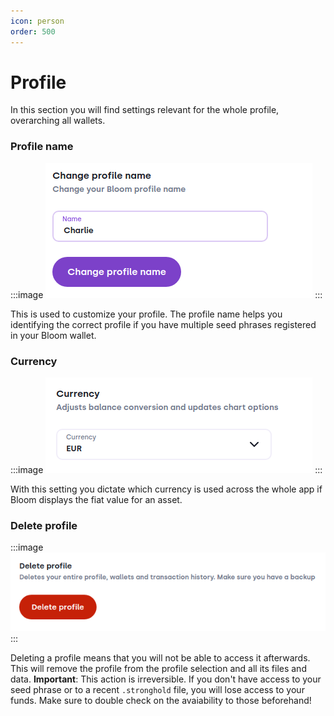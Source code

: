 ```yaml
---
icon: person
order: 500
---
```


# Profile
In this section you will find settings relevant for the whole profile, overarching all wallets.

### Profile name
:::image
![](../../static/screens/settings/profile-name.png "Profile Name")
:::

This is used to customize your profile. The profile name helps you identifying the correct profile if you have multiple seed phrases registered in your Bloom wallet. 


### Currency
:::image
![](../../static/screens/settings/currency.png "Currency")
:::

With this setting you dictate which currency is used across the whole app if Bloom displays the fiat value for an asset.


### Delete profile
:::image
![](../../static/screens/settings/delete-profile.png "Delete Profile")
:::

Deleting a profile means that you will not be able to access it afterwards. This will remove the profile from the profile selection and all its files and data.
**Important**: This action is irreversible. If you don't have access to your seed phrase or to a recent `.stronghold` file, you will lose access to your funds. Make sure to double check on the avaiability to those beforehand!